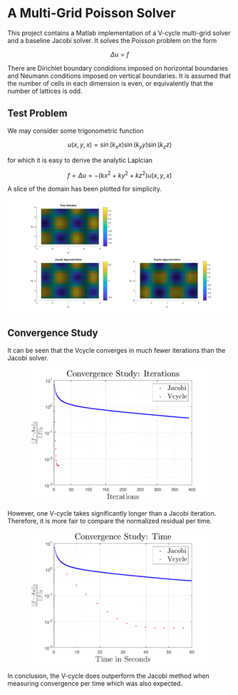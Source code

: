 # A Multi-Grid Poisson Solver
This project contains a Matlab implementation of a V-cycle multi-grid solver and a baseline Jacobi solver. It solves the Poisson problem on the form
```math
\Delta u = f
```
There are Dirichlet boundary condidions imposed on horizontal boundaries and Neumann conditions imposed on vertical boundaries. It is assumed that the number of cells in each dimension is even, or equivalently that the number of lattices is odd.

## Test Problem
We may consider some trigonometric function
```math
u(x,y,x) = \sin(k_x x)\sin(k_y y)\sin(k_z z)
```
for which it is easy to derive the analytic Laplcian
```math
f = \Delta u = -(kx^2+ky^2+kz^2)u(x,y,x)
```
A slice of the domain has been plotted for simplicity.
<p align="center">
  <img src="./figures/solution.png" width="900," title="Analytic and approximate solutions">
</p>

## Convergence Study
It can be seen that the Vcycle converges in much fewer iterations than the Jacobi solver.
<p align="center">
  <img src="./figures/iterations.png" width="400," title="Convergence as function of iterations">
</p>
However, one V-cycle takes significantly longer than a Jacobi iteration. Therefore, it is more fair to compare the normalized residual per time.
<p align="center">
  <img src="./figures/time.png" width="400" title="Convergence as function of time.">
</p>
In conclusion, the V-cycle does outperform the Jacobi method when measuring convergence per time which was also expected.
